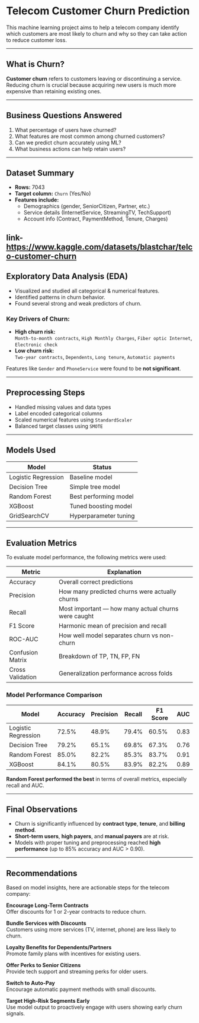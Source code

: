 # Telecom Customer Churn Prediction

This machine learning project aims to help a telecom company identify which customers are most likely to churn  and why so they can take action to reduce customer loss.

---

##  What is Churn?

**Customer churn** refers to customers leaving or discontinuing a service. Reducing churn is crucial because acquiring new users is much more expensive than retaining existing ones.

---

## Business Questions Answered

1. What percentage of users have churned?
2. What features are most common among churned customers?
3. Can we predict churn accurately using ML?
4. What business actions can help retain users?

---

## Dataset Summary

- **Rows:** 7043
- **Target column:** `Churn` (Yes/No)
- **Features include:**
  - Demographics (gender, SeniorCitizen, Partner, etc.)
  - Service details (InternetService, StreamingTV, TechSupport)
  - Account info (Contract, PaymentMethod, Tenure, Charges)

**link**-https://www.kaggle.com/datasets/blastchar/telco-customer-churn
---

##  Exploratory Data Analysis (EDA)

- Visualized and studied all categorical & numerical features.
- Identified patterns in churn behavior.
- Found several strong and weak predictors of churn.

### Key Drivers of Churn:
- **High churn risk:**  
  `Month-to-month contracts`, `High Monthly Charges`, `Fiber optic Internet`, `Electronic check`
- **Low churn risk:**  
  `Two-year contracts`, `Dependents`, `Long tenure`, `Automatic payments`

Features like `Gender` and `PhoneService` were found to be **not significant**.

---

##  Preprocessing Steps

- Handled missing values and data types
- Label encoded categorical columns
- Scaled numerical features using `StandardScaler`
- Balanced target classes using `SMOTE`

---

##  Models Used

| Model               | Status                |
|---------------------|-----------------------|
| Logistic Regression | Baseline model        |
| Decision Tree       | Simple tree model     |
| Random Forest       | Best performing model |
| XGBoost             | Tuned boosting model  |
| GridSearchCV        | Hyperparameter tuning |

---

##  Evaluation Metrics

To evaluate model performance, the following metrics were used:

| Metric        | Explanation                                                                 |
|---------------|-----------------------------------------------------------------------------|
| Accuracy      | Overall correct predictions                                                 |
| Precision     | How many predicted churns were actually churns                              |
| Recall        | Most important — how many actual churns were caught                         |
| F1 Score      | Harmonic mean of precision and recall                                       |
| ROC-AUC       | How well model separates churn vs non-churn                                 |
| Confusion Matrix | Breakdown of TP, TN, FP, FN                                              |
| Cross Validation | Generalization performance across folds                                  |

###  Model Performance Comparison

| Model               | Accuracy | Precision | Recall | F1 Score | AUC    |
|---------------------|----------|-----------|--------|----------|--------|
| Logistic Regression | 72.5%    | 48.9%     | 79.4%  | 60.5%    | 0.83   |
| Decision Tree       | 79.2%    | 65.1%     | 69.8%  | 67.3%    | 0.76   |
| Random Forest       | 85.0%    | 82.2%     | 85.3%  | 83.7%    | 0.91   |
| XGBoost             | 84.1%    | 80.5%     | 83.9%  | 82.2%    | 0.89   |

 **Random Forest performed the best** in terms of overall metrics, especially recall and AUC.

---

##  Final Observations

- Churn is significantly influenced by **contract type**, **tenure**, and **billing method**.
- **Short-term users**, **high payers**, and **manual payers** are at risk.
- Models with proper tuning and preprocessing reached **high performance** (up to 85% accuracy and AUC > 0.90).

---

##  Recommendations

Based on model insights, here are actionable steps for the telecom company:

 **Encourage Long-Term Contracts**  
 Offer discounts for 1 or 2-year contracts to reduce churn.

 **Bundle Services with Discounts**  
  Customers using more services (TV, internet, phone) are less likely to churn.

 **Loyalty Benefits for Dependents/Partners**  
  Promote family plans with incentives for existing users.

 **Offer Perks to Senior Citizens**  
  Provide tech support and streaming perks for older users.

 **Switch to Auto-Pay**  
  Encourage automatic payment methods with small discounts.

 **Target High-Risk Segments Early**  
  Use model output to proactively engage with users showing early churn signals.
